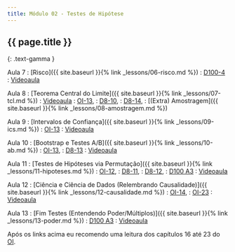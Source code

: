 ```yaml
---
title: Módulo 02 - Testes de Hipótese
---
```


## {{ page.title }}
{: .text-gamma }

Aula 7
: [Risco]({{ site.baseurl }}{% link _lessons/06-risco.md %})
  : [D100-4](https://www.textbook.ds100.org/ch/04/modeling_intro.html)
: [Videoaula](https://www.youtube.com/playlist?list=PL4B0y0yqpKCI-QQDnMN739YgyP2lQ78WH)

Aula 8
: [Teorema Central do Limite]({{ site.baseurl }}{% link _lessons/07-tcl.md %})
: [Videoaula](https://www.youtube.com/playlist?list=PL4B0y0yqpKCJTfEuPbRXfb8UcH1Z_Tbjt)
  : [OI-13](https://openintro-ims.netlify.app/foundations-mathematical.html),
  : [D8-10](https://www.inferentialthinking.com/chapters/10/Sampling_and_Empirical_Distributions.html),
  : [D8-14](https://www.inferentialthinking.com/chapters/14/Why_the_Mean_Matters.html),
: [(Extra) Amostragem]({{ site.baseurl }}{% link _lessons/08-amostragem.md %})

Aula 9
: [Intervalos de Confiança]({{ site.baseurl }}{% link _lessons/09-ics.md %})
  : [OI-13](https://openintro-ims.netlify.app/foundations-mathematical.html)
: [Videoaula](https://www.youtube.com/playlist?list=PL4B0y0yqpKCKSlU6M0AGEMz6PG9Fll7WW)

Aula 10
: [Bootstrap e Testes A/B]({{ site.baseurl }}{% link _lessons/10-ab.md %})
  : [OI-13](https://openintro-ims.netlify.app/foundations-bootstrapping.html),
  : [D8-13](https://www.inferentialthinking.com/chapters/13/Estimation.html)
: [Videoaula](https://www.youtube.com/playlist?list=PL4B0y0yqpKCIALxnvBUBz6OEWPeDYEZSd)

Aula 11
: [Testes de Hipóteses via Permutação]({{ site.baseurl }}{% link _lessons/11-hipoteses.md %})
  : [OI-12](https://openintro-ims.netlify.app/foundations-randomization.html),
  : [D8-11](https://www.inferentialthinking.com/chapters/11/Testing_Hypotheses.html),
  : [D8-12](https://www.inferentialthinking.com/chapters/12/Comparing_Two_Samples.html),
  : [D100 A3](https://www.textbook.ds100.org/ch/a03/hyp_intro.html)
: [Videoaula](https://www.youtube.com/playlist?list=PL4B0y0yqpKCLXYzhcdDEUby8280aCyCsl)

Aula 12
: [Ciência e Ciência de Dados (Relembrando Causalidade)]({{ site.baseurl }}{% link _lessons/12-causalidade.md %})
  : [OI-14](https://openintro-ims.netlify.app/foundations-applications.html),
  : [OI-23](https://openintro-ims.netlify.app/inference-applications.html)
: [Videoaula](https://www.youtube.com/playlist?list=PL4B0y0yqpKCLFtqPq8nl_OCrVlZHsAoeC)

Aula 13
: [Fim Testes (Entendendo Poder/Múltiplos)]({{ site.baseurl }}{% link _lessons/13-poder.md %})
  : [D100 A3](https://www.textbook.ds100.org/ch/a03/hyp_intro.html)
: [Videoaula](https://www.youtube.com/playlist?list=PL4B0y0yqpKCLS5laDUoNKh2pgp7CF3juU)

Após os links acima eu recomendo uma leitura dos capítulos
16 até 23 do [OI](https://openintro-ims.netlify.app).
